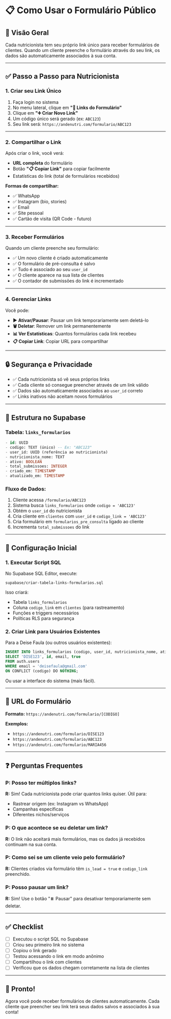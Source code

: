 # 📋 Como Usar o Formulário Público

## 🎯 Visão Geral

Cada nutricionista tem seu próprio link único para receber formulários de clientes. Quando um cliente preenche o formulário através do seu link, os dados são automaticamente associados à sua conta.

---

## ✅ Passo a Passo para Nutricionista

### 1. **Criar seu Link Único**

1. Faça login no sistema
2. No menu lateral, clique em **"🔗 Links do Formulário"**
3. Clique em **"➕ Criar Novo Link"**
4. Um código único será gerado (ex: `ABC123`)
5. Seu link será: `https://andenutri.com/formulario/ABC123`

---

### 2. **Compartilhar o Link**

Após criar o link, você verá:
- **URL completa** do formulário
- Botão **"📋 Copiar Link"** para copiar facilmente
- Estatísticas do link (total de formulários recebidos)

**Formas de compartilhar:**
- ✅ WhatsApp
- ✅ Instagram (bio, stories)
- ✅ Email
- ✅ Site pessoal
- ✅ Cartão de visita (QR Code - futuro)

---

### 3. **Receber Formulários**

Quando um cliente preenche seu formulário:
- ✅ Um novo cliente é criado automaticamente
- ✅ O formulário de pré-consulta é salvo
- ✅ Tudo é associado ao seu `user_id`
- ✅ O cliente aparece na sua lista de clientes
- ✅ O contador de submissões do link é incrementado

---

### 4. **Gerenciar Links**

Você pode:
- **▶️ Ativar/Pausar**: Pausar um link temporariamente sem deletá-lo
- **🗑️ Deletar**: Remover um link permanentemente
- **📊 Ver Estatísticas**: Quantos formulários cada link recebeu
- **📋 Copiar Link**: Copiar URL para compartilhar

---

## 🔒 Segurança e Privacidade

- ✅ Cada nutricionista só vê seus próprios links
- ✅ Cada cliente só consegue preencher através de um link válido
- ✅ Dados são automaticamente associados ao `user_id` correto
- ✅ Links inativos não aceitam novos formulários

---

## 📝 Estrutura no Supabase

### Tabela: `links_formularios`
```sql
- id: UUID
- codigo: TEXT (único) -- Ex: "ABC123"
- user_id: UUID (referência ao nutricionista)
- nutricionista_nome: TEXT
- ativo: BOOLEAN
- total_submissoes: INTEGER
- criado_em: TIMESTAMP
- atualizado_em: TIMESTAMP
```

### Fluxo de Dados:
1. Cliente acessa `/formulario/ABC123`
2. Sistema busca `links_formularios` onde `codigo = 'ABC123'`
3. Obtém o `user_id` do nutricionista
4. Cria cliente em `clientes` com `user_id` e `codigo_link = 'ABC123'`
5. Cria formulário em `formularios_pre_consulta` ligado ao cliente
6. Incrementa `total_submissoes` do link

---

## 🚀 Configuração Inicial

### 1. Executar Script SQL

No Supabase SQL Editor, execute:
```
supabase/criar-tabela-links-formularios.sql
```

Isso criará:
- Tabela `links_formularios`
- Coluna `codigo_link` em `clientes` (para rastreamento)
- Funções e triggers necessários
- Políticas RLS para segurança

### 2. Criar Link para Usuários Existentes

Para a Deise Faula (ou outros usuários existentes):

```sql
INSERT INTO links_formularios (codigo, user_id, nutricionista_nome, ativo)
SELECT 'DISE123', id, email, true
FROM auth.users
WHERE email = 'deisefaula@gmail.com'
ON CONFLICT (codigo) DO NOTHING;
```

Ou usar a interface do sistema (mais fácil).

---

## 📱 URL do Formulário

**Formato:** `https://andenutri.com/formulario/[CODIGO]`

**Exemplos:**
- `https://andenutri.com/formulario/DISE123`
- `https://andenutri.com/formulario/ABC123`
- `https://andenutri.com/formulario/MARIA456`

---

## ❓ Perguntas Frequentes

### P: Posso ter múltiplos links?
**R:** Sim! Cada nutricionista pode criar quantos links quiser. Útil para:
- Rastrear origem (ex: Instagram vs WhatsApp)
- Campanhas específicas
- Diferentes nichos/serviços

### P: O que acontece se eu deletar um link?
**R:** O link não aceitará mais formulários, mas os dados já recebidos continuam na sua conta.

### P: Como sei se um cliente veio pelo formulário?
**R:** Clientes criados via formulário têm `is_lead = true` e `codigo_link` preenchido.

### P: Posso pausar um link?
**R:** Sim! Use o botão "⏸️ Pausar" para desativar temporariamente sem deletar.

---

## ✅ Checklist

- [ ] Executou o script SQL no Supabase
- [ ] Criou seu primeiro link no sistema
- [ ] Copiou o link gerado
- [ ] Testou acessando o link em modo anônimo
- [ ] Compartilhou o link com clientes
- [ ] Verificou que os dados chegam corretamente na lista de clientes

---

## 🎉 Pronto!

Agora você pode receber formulários de clientes automaticamente. Cada cliente que preencher seu link terá seus dados salvos e associados à sua conta!

